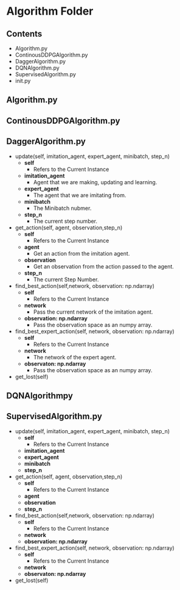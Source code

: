 # Algorithm Folder
## Contents
*   Algorithm.py
*   ContinousDDPGAlgorithm.py
*   DaggerAlgorithm.py
*   DQNAlgorithm.py
*   SupervisedAlgorithm.py
*   init.py  

##  Algorithm.py

##  ContinousDDPGAlgorithm.py

##  DaggerAlgorithm.py
*   update(self, imitation_agent, expert_agent, minibatch, step_n)
    -   **self**
        +   Refers to the Current Instance
    -   **imitation_agent**
        +   Agent that we are making, updating and learning. 
    -   **expert_agent**
        +   The agent that we are imitating from.
    -   **minibatch**
        +   The Minibatch nubmer.
    -   **step_n**
        +   The current step number.
*   get_action(self, agent, observation,step_n)
    -   **self**
        +   Refers to the Current Instance
    -   **agent**
        +   Get an action from the imitation agent.
    -   **observation**
        +   Get an observation from the action passed to the agent.
    -   **step_n**
        +   The current Step Number.
*   find_best_action(self,network, observation: np.ndarray)
    -   **self**
        +   Refers to the Current Instance
    -   **network**
        +   Pass the current network of the imitation agent. 
    -   **observation: np.ndarray**
        +   Pass the observation space as an numpy array.
*   find_best_expert_action(self, network, observation: np.ndarray)
    -   **self**
        +   Refers to the Current Instance
    -   **network**
        +   The network of the expert agent.
    -   **observaton: np.ndarray**
         +   Pass the observation space as an numpy array.
*   get_lost(self)
##  DQNAlgorithmpy

##  SupervisedAlgorithm.py
*   update(self, imitation_agent, expert_agent, minibatch, step_n)
    -   **self**
        +   Refers to the Current Instance
    -   **imitation_agent**
    -   **expert_agent**
    -   **minibatch**
    -   **step_n**
*   get_action(self, agent, observation,step_n)
    -   **self**
        +   Refers to the Current Instance
    -   **agent**
    -   **observation**
    -   **step_n**
*   find_best_action(self,network, observation: np.ndarray)
    -   **self**
        +   Refers to the Current Instance
    -   **network**
    -   **observation: np.ndarray**
*   find_best_expert_action(self, network, observation: np.ndarray)
    -   **self**
        +   Refers to the Current Instance
    -   **network**
    -   **observaton: np.ndarray**
*   get_lost(self)
    